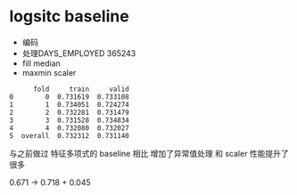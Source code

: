 

# logsitc baseline

- 编码
- 处理DAYS_EMPLOYED 365243
- fill median
- maxmin scaler

```
      fold     train     valid
0        0  0.731619  0.733108
1        1  0.734051  0.724274
2        2  0.732281  0.731479
3        3  0.731528  0.734834
4        4  0.732080  0.732027
5  overall  0.732312  0.731140
```
与之前做过 特征多项式的 baseline 相比 增加了异常值处理 和 scaler 性能提升了很多

0.671 -> 0.718  + 0.045
